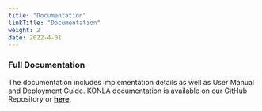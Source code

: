 ```yaml
---
title: "Documentation"
linkTitle: "Documentation"
weight: 2
date: 2022-4-01
---
```


### Full Documentation
The documentation includes implementation details as well as User Manual and Deployment Guide.
KONLA documentation is available on our GitHub Repository or [**here**](/2021/group6/documents/KONLA_Documentation.pdf).
